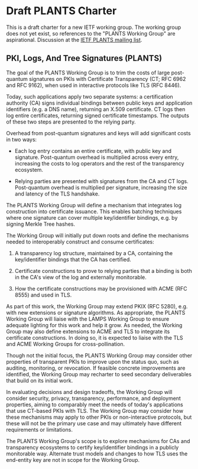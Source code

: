 # Draft PLANTS Charter

This is a draft charter for a new IETF working group. The working group does not yet exist, so references to the "PLANTS Working Group" are aspirational. Discussion at the [IETF PLANTS mailing list](https://mailman3.ietf.org/mailman3/lists/plants.ietf.org/).

## PKI, Logs, And Tree Signatures (PLANTS)

The goal of the PLANTS Working Group is to trim the costs of large post-quantum signatures on PKIs with Certificate Transparency (CT; RFC 6962 and RFC 9162), when used in interactive protocols like TLS (RFC 8446).

Today, such applications apply two separate systems: a certification authority (CA) signs individual bindings between public keys and application identifiers (e.g. a DNS name), returning an X.509 certificate. CT logs then log entire certificates, returning signed certificate timestamps. The outputs of these two steps are presented to the relying party.

Overhead from post-quantum signatures and keys will add significant costs in two ways:

* Each log entry contains an entire certificate, with public key and signature. Post-quantum overhead is multiplied across every entry, increasing the costs to log operators and the rest of the transparency ecosystem.

* Relying parties are presented with signatures from the CA and CT logs. Post-quantum overhead is multiplied per signature, increasing the size and latency of the TLS handshake.

The PLANTS Working Group will define a mechanism that integrates log construction into certificate issuance. This enables batching techniques where one signature can cover multiple key/identifier bindings, e.g. by signing Merkle Tree hashes.

The Working Group will initially put down roots and define the mechanisms needed to interoperably construct and consume certificates:

1. A transparency log structure, maintained by a CA, containing the key/identifier bindings that the CA has certified.

2. Certificate constructions to prove to relying parties that a binding is both in the CA's view of the log and externally monitorable.

3. How the certificate constructions may be provisioned with ACME (RFC 8555) and used in TLS.

As part of this work, the Working Group may extend PKIX (RFC 5280), e.g. with new extensions or signature algorithms. As appropriate, the PLANTS Working Group will liaise with the LAMPS Working Group to ensure adequate lighting for this work and help it grow. As needed, the Working Group may also define extensions to ACME and TLS to integrate its certificate constructions. In doing so, it is expected to liaise with the TLS and ACME Working Groups for cross-pollination.

Though not the initial focus, the PLANTS Working Group may consider other properties of transparent PKIs to improve upon the status quo, such as auditing, monitoring, or revocation. If feasible concrete improvements are identified, the Working Group may recharter to seed secondary deliverables that build on its initial work.

In evaluating decisions and design tradeoffs, the Working Group will consider security, privacy, transparency, performance, and deployment properties, aiming to comparably meet the needs of today's applications that use CT-based PKIs with TLS. The Working Group may consider how these mechanisms may apply to other PKIs or non-interactive protocols, but these will not be the primary use case and may ultimately have different requirements or limitations.

The PLANTS Working Group's scope is to explore mechanisms for CAs and transparency ecosystems to certify key/identifier bindings in a publicly monitorable way. Alternate trust models and changes to how TLS uses the end-entity key are not in scope for the Working Group.
